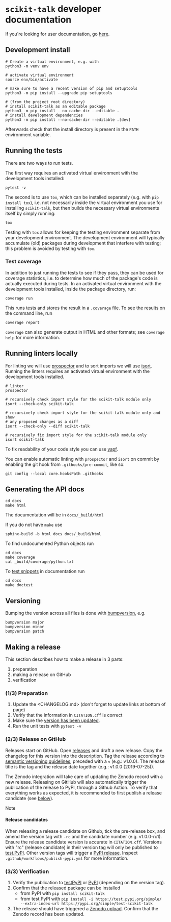 # `scikit-talk` developer documentation

If you're looking for user documentation, go [here](README.md).

## Development install

```shell
# Create a virtual environment, e.g. with
python3 -m venv env

# activate virtual environment
source env/bin/activate

# make sure to have a recent version of pip and setuptools
python3 -m pip install --upgrade pip setuptools

# (from the project root directory)
# install scikit-talk as an editable package
python3 -m pip install --no-cache-dir --editable .
# install development dependencies
python3 -m pip install --no-cache-dir --editable .[dev]
```

Afterwards check that the install directory is present in the `PATH` environment variable.

## Running the tests

There are two ways to run tests.

The first way requires an activated virtual environment with the development tools installed:

```shell
pytest -v
```

The second is to use `tox`, which can be installed separately (e.g. with `pip install tox`), i.e. not necessarily inside the virtual environment you use for installing `scikit-talk`, but then builds the necessary virtual environments itself by simply running:

```shell
tox
```

Testing with `tox` allows for keeping the testing environment separate from your development environment.
The development environment will typically accumulate (old) packages during development that interfere with testing; this problem is avoided by testing with `tox`.

### Test coverage

In addition to just running the tests to see if they pass, they can be used for coverage statistics, i.e. to determine how much of the package's code is actually executed during tests.
In an activated virtual environment with the development tools installed, inside the package directory, run:

```shell
coverage run
```

This runs tests and stores the result in a `.coverage` file.
To see the results on the command line, run

```shell
coverage report
```

`coverage` can also generate output in HTML and other formats; see `coverage help` for more information.

## Running linters locally

For linting we will use [prospector](https://pypi.org/project/prospector/) and to sort imports we will use
[isort](https://pycqa.github.io/isort/). Running the linters requires an activated virtual environment with the
development tools installed.

```shell
# linter
prospector

# recursively check import style for the scikit-talk module only
isort --check-only scikit-talk

# recursively check import style for the scikit-talk module only and show
# any proposed changes as a diff
isort --check-only --diff scikit-talk

# recursively fix import style for the scikit-talk module only
isort scikit-talk
```

To fix readability of your code style you can use [yapf](https://github.com/google/yapf).

You can enable automatic linting with `prospector` and `isort` on commit by enabling the git hook from `.githooks/pre-commit`, like so:

```shell
git config --local core.hooksPath .githooks
```

## Generating the API docs

```shell
cd docs
make html
```

The documentation will be in `docs/_build/html`

If you do not have `make` use

```shell
sphinx-build -b html docs docs/_build/html
```

To find undocumented Python objects run

```shell
cd docs
make coverage
cat _build/coverage/python.txt
```

To [test snippets](https://www.sphinx-doc.org/en/master/usage/extensions/doctest.html) in documentation run

```shell
cd docs
make doctest
```

## Versioning

Bumping the version across all files is done with [bumpversion](https://github.com/c4urself/bump2version), e.g.

```shell
bumpversion major
bumpversion minor
bumpversion patch
```

## Making a release

This section describes how to make a release in 3 parts:

1. preparation
1. making a release on GitHub
1. verification

### (1/3) Preparation

1. Update the <CHANGELOG.md> (don't forget to update links at bottom of page)
1. Verify that the information in `CITATION.cff` is correct
1. Make sure the [version has been updated](#versioning).
1. Run the unit tests with `pytest -v`

### (2/3) Release on GitHub

Releases start on GitHub.
Open [releases](https://github.com/elpaco-escience/scikit-talk/releases/new) and draft a new release.
Copy the changelog for this version into the description.
Tag the release according to [semantic versioning guidelines](https://semver.org/), preceded with a `v` (e.g.: v1.0.0).
The release title is the tag and the release date together (e.g.: v1.0.0 (2019-07-25)).

The Zenodo integration will take care of updating the Zenodo record with a new release.
Releasing on GitHub will also automatically trigger the publication of the release to PyPI, through a Github Action.
To verify that everything works as expected, it is recommended to first publish a release candidate (see [below](#release-candidates)).

> [!NOTE]
>
> #### Release candidates
>
> When releasing a release candidate on Github, tick the pre-release box, and amend the version tag with `-rc` and the candidate number (e.g. v1.0.0-rc1).
> Ensure the release candidate version is accurate in `CITATION.cff`.
> Versions with "rc" (release candidate) in their version tag will only be published to [test.PyPI](https://test.pypi.org/project/test-scikit-talk/).
> Other version tags will trigger a [PyPI release](https://pypi.org/project/scikit-talk/).
> Inspect `.github/workflows/publish-pypi.yml` for more information.

### (3/3) Verification

1. Verify the publication to [testPyPI](https://test.pypi.org/project/test-scikit-talk/) or [PyPI](https://pypi.org/project/scikit-talk/) (depending on the version tag).
1. Confirm that the released package can be installed
    - from PyPI with `pip install scikit-talk`
    - from test.PyPI with `pip install -i https://test.pypi.org/simple/ --extra-index-url https://pypi.org/simple/test-scikit-talk`
1. The release should have triggered a [Zenodo upload](https://zenodo.org/doi/10.5281/zenodo.10462997). Confirm that the Zenodo record has been updated.

